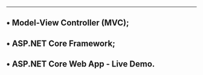 ------------------------------------------
• Model-View Controller (MVC);
-------------------------------------------
• ASP.NET Core Framework;
----------------------------------------
• ASP.NET Core Web App - Live Demo.
--------------------------------------------
